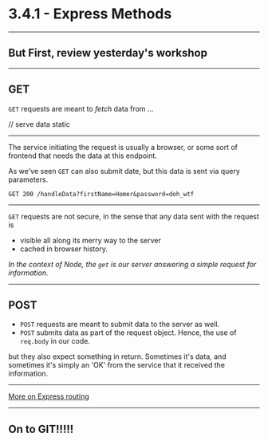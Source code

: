 # 3.4.1 - Express Methods

---

## But First, review yesterday's workshop

---

## GET

`GET` requests are meant to _fetch_ data from ...

// serve data static

---

The service initiating the request is usually a browser, or some sort of frontend that needs the data at this endpoint.

As we've seen `GET` can also submit date, but this data is sent via query parameters.

```
GET 200 /handleData?firstName=Homer&password=doh_wtf
```

---

`GET` requests are not secure, in the sense that any data sent with the request is

- visible all along its merry way to the server
- cached in browser history.

_In the context of Node, the `get` is our server answering a simple request for information._

---

## POST

- `POST` requests are meant to submit data to the server as well.
- `POST` submits data as part of the request object. Hence, the use of `req.body` in our code.



but they also expect something in return. Sometimes it's data, and sometimes it's simply an 'OK' from the service that it received the information.

---

[More on Express routing](https://expressjs.com/en/guide/routing.html)

---

## On to GIT!!!!!


